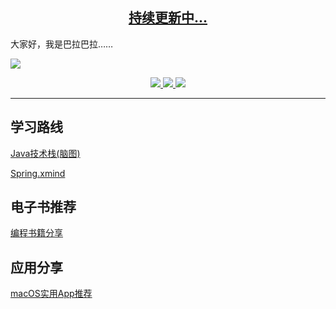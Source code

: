 <h2 align="center">
  <a href="https://lishaojie1993.gitee.io">
  	持续更新中...
  </a>
</h2>

大家好，我是巴拉巴拉……

![](https://tva1.sinaimg.cn/large/007S8ZIlgy1ggysx7n50dj30rp0a4taa.jpg)

<p align="center">
<a href="https://mp.weixin.qq.com/s/l6X7doO8dq81BIdBMsBsCA"><img border="0" src="https://img.shields.io/badge/公众号-我爱分享君-green"/></a><a href="https://lishaojie1993.gitee.io">     <img border="0" src="https://img.shields.io/badge/博客-睡到自然醒-red"/></a><a href="https://space.bilibili.com/476834809">     <img border="0" src="https://img.shields.io/badge/哔哩哔哩-爱喝牛奶的方雪冷少-9cf"/></a>
</p>

------

## 学习路线

[Java技术栈(脑图)](https://lishaojie1993.gitee.io/demo/Java.png)

[Spring.xmind](https://lishaojie1993.gitee.io/demo/Spring.png)

## 电子书推荐

[编程书籍分享](https://mp.weixin.qq.com/s/KtjnR_5ePJvXzciydEyDNA)

## 应用分享

[macOS实用App推荐](https://mp.weixin.qq.com/s/hPqTcu-UjFG6yEeIbcSMGg)

